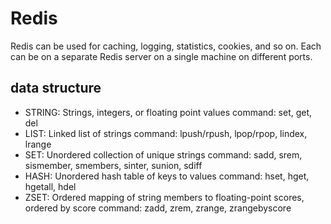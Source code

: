 # Redis

Redis can be used for caching, logging, statistics, cookies, and so on. Each can be on a separate Redis server on a single machine on different ports.

## data structure
- STRING: Strings, integers, or floating point values
  command: set, get, del
- LIST: Linked list of strings
  command: lpush/rpush, lpop/rpop, lindex, lrange
- SET: Unordered collection of unique strings
  command: sadd, srem, sismember, smembers, sinter, sunion, sdiff
- HASH: Unordered hash table of keys to values
  command: hset, hget, hgetall, hdel
- ZSET: Ordered mapping of string members to floating-point scores, ordered by score
  command: zadd, zrem, zrange, zrangebyscore
